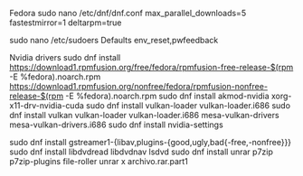 Fedora
sudo nano /etc/dnf/dnf.conf
max_parallel_downloads=5
fastestmirror=1
deltarpm=true

sudo nano /etc/sudoers
Defaults env_reset,pwfeedback

Nvidia drivers
sudo dnf install https://download1.rpmfusion.org/free/fedora/rpmfusion-free-release-$(rpm -E %fedora).noarch.rpm https://download1.rpmfusion.org/nonfree/fedora/rpmfusion-nonfree-release-$(rpm -E %fedora).noarch.rpm
sudo dnf install akmod-nvidia xorg-x11-drv-nvidia-cuda
sudo dnf install vulkan-loader vulkan-loader.i686
sudo dnf install vulkan vulkan-loader vulkan-loader.i686 mesa-vulkan-drivers mesa-vulkan-drivers.i686
sudo dnf install nvidia-settings

sudo dnf install gstreamer1-{libav,plugins-{good,ugly,bad{-free,-nonfree}}}
sudo dnf install libdvdread libdvdnav lsdvd
sudo dnf install unrar p7zip p7zip-plugins file-roller
unrar x archivo.rar.part1

